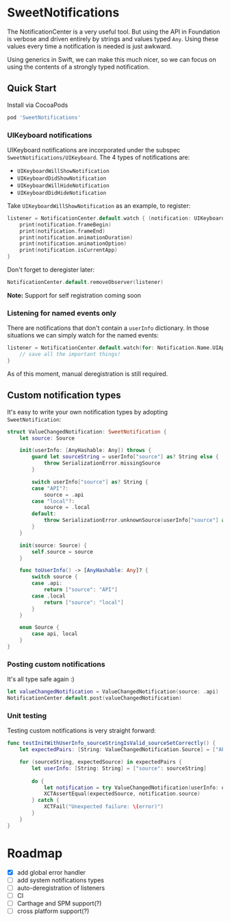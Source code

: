 # SweetNotifications
The NotificationCenter is a very useful tool. But using the API in Foundation is verbose and driven entirely by strings and values typed `Any`. Using these values every time a notification is needed is just awkward.

Using generics in Swift, we can make this much nicer, so we can focus on using the contents of a strongly typed notification.

## Quick Start
Install via CocoaPods
```ruby
pod 'SweetNotifications'
```

### UIKeyboard notifications
UIKeyboard notifications are incorporated under the subspec `SweetNotifications/UIKeyboard`. The 4 types of notifications are:
- `UIKeyboardWillShowNotification`
- `UIKeyboardDidShowNotification`
- `UIKeyboardWillHideNotification`
- `UIKeyboardDidHideNotification`

Take `UIKeyboardWillShowNotification` as an example, to register:
```swift
listener = NotificationCenter.default.watch { (notification: UIKeyboardWillShowNotification) in
    print(notification.frameBegin)
    print(notification.frameEnd)
    print(notification.animationDuration)
    print(notification.animationOption)
    print(notification.isCurrentApp)
}
```

Don't forget to deregister later:
```swift
NotificationCenter.default.removeObserver(listener)
```
__Note:__ Support for self registration coming soon

### Listening for named events only
There are notifications that don't contain a `userInfo` dictionary. In those situations we can simply watch for the named events:
```swift
listener = NotificationCenter.default.watch(for: Notification.Name.UIApplicationWillTerminate) {
    // save all the important things!
}
```
As of this moment, manual deregistration is still required.

## Custom notification types
It's easy to write your own notification types by adopting `SweetNotification`:
```swift
struct ValueChangedNotification: SweetNotification {
    let source: Source

    init(userInfo: [AnyHashable: Any]) throws {
        guard let sourceString = userInfo["source"] as? String else {
            throw SerializationError.missingSource
        }

        switch userInfo["source"] as? String {
        case "API"?:
            source = .api
        case "local"?:
            source = .local
        default:
            throw SerializationError.unknownSource(userInfo["source"] as? String ?? "<Not a string>")
        }
    }

    init(source: Source) {
        self.source = source
    }

    func toUserInfo() -> [AnyHashable: Any]? {
        switch source {
        case .api:
            return ["source": "API"]
        case .local
            return ["source": "local"]
        }
    }

    enum Source {
        case api, local
    }
}
```

### Posting custom notifications
It's all type safe again :)
```swift
let valueChangedNotification = ValueChangedNotification(source: .api)
NotificationCenter.default.post(valueChangedNotification)
```

### Unit testing
Testing custom notifications is very straight forward:
```swift
func testInitWithUserInfo_sourceStringIsValid_sourceSetCorrectly() {
    let expectedPairs: [String: ValueChangedNotification.Source] = ["API": .api, "local": .local]

    for (sourceString, expectedSource) in expectedPairs {
        let userInfo: [String: String] = ["source": sourceString]
        
        do {
            let notification = try ValueChangedNotification(userInfo: userInfo)
            XCTAssertEqual(expectedSource, notification.source)
        } catch {
            XCTFail("Unexpected failure: \(error)")
        }
    }
}
```

# Roadmap
- [x] add global error handler
- [ ] add system notifications types
- [ ] auto-deregistration of listeners
- [ ] CI
- [ ] Carthage and SPM support(?)
- [ ] cross platform support(?)